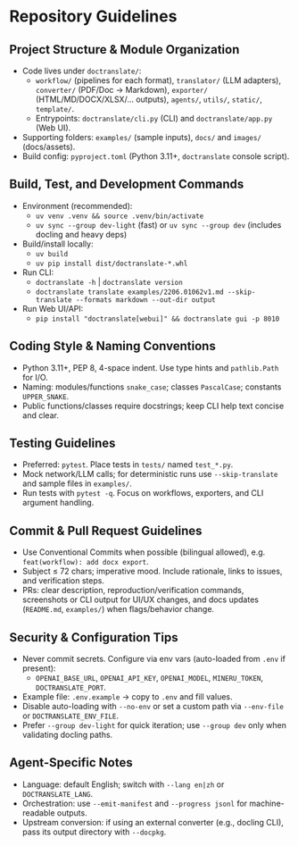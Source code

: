 # Repository Guidelines

## Project Structure & Module Organization
- Code lives under `doctranslate/`:
  - `workflow/` (pipelines for each format), `translator/` (LLM adapters), `converter/` (PDF/Doc → Markdown), `exporter/` (HTML/MD/DOCX/XLSX/… outputs), `agents/`, `utils/`, `static/`, `template/`.
  - Entrypoints: `doctranslate/cli.py` (CLI) and `doctranslate/app.py` (Web UI).
- Supporting folders: `examples/` (sample inputs), `docs/` and `images/` (docs/assets).
- Build config: `pyproject.toml` (Python 3.11+, `doctranslate` console script).

## Build, Test, and Development Commands
- Environment (recommended):
  - `uv venv .venv && source .venv/bin/activate`
  - `uv sync --group dev-light` (fast) or `uv sync --group dev` (includes docling and heavy deps)
- Build/install locally:
  - `uv build`
  - `uv pip install dist/doctranslate-*.whl`
- Run CLI:
  - `doctranslate -h` | `doctranslate version`
  - `doctranslate translate examples/2206.01062v1.md --skip-translate --formats markdown --out-dir output`
- Run Web UI/API:
  - `pip install "doctranslate[webui]" && doctranslate gui -p 8010`

## Coding Style & Naming Conventions
- Python 3.11+, PEP 8, 4-space indent. Use type hints and `pathlib.Path` for I/O.
- Naming: modules/functions `snake_case`; classes `PascalCase`; constants `UPPER_SNAKE`.
- Public functions/classes require docstrings; keep CLI help text concise and clear.

## Testing Guidelines
- Preferred: `pytest`. Place tests in `tests/` named `test_*.py`.
- Mock network/LLM calls; for deterministic runs use `--skip-translate` and sample files in `examples/`.
- Run tests with `pytest -q`. Focus on workflows, exporters, and CLI argument handling.

## Commit & Pull Request Guidelines
- Use Conventional Commits when possible (bilingual allowed), e.g. `feat(workflow): add docx export`.
- Subject ≤ 72 chars; imperative mood. Include rationale, links to issues, and verification steps.
- PRs: clear description, reproduction/verification commands, screenshots or CLI output for UI/UX changes, and docs updates (`README.md`, `examples/`) when flags/behavior change.

## Security & Configuration Tips
- Never commit secrets. Configure via env vars (auto-loaded from `.env` if present):
  - `OPENAI_BASE_URL`, `OPENAI_API_KEY`, `OPENAI_MODEL`, `MINERU_TOKEN`, `DOCTRANSLATE_PORT`.
- Example file: `.env.example` → copy to `.env` and fill values.
- Disable auto-loading with `--no-env` or set a custom path via `--env-file` or `DOCTRANSLATE_ENV_FILE`.
- Prefer `--group dev-light` for quick iteration; use `--group dev` only when validating docling paths.

## Agent-Specific Notes
- Language: default English; switch with `--lang en|zh` or `DOCTRANSLATE_LANG`.
- Orchestration: use `--emit-manifest` and `--progress jsonl` for machine-readable outputs.
- Upstream conversion: if using an external converter (e.g., docling CLI), pass its output directory with `--docpkg`.
